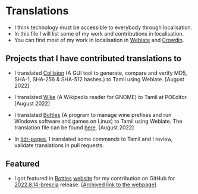 # Translations

- I think technology must be accessible to everybody through localisation.
- In this file I will list some of my work and contributions in localisation.
- You can find most of my work in localisation in [Weblate](https://hosted.weblate.org/user/kbdharunkrishna) and [Crowdin](https://crowdin.com/profile/kbdharun). 

## Projects that I have contributed translations to

- I translated [Collision](https://github.com/GeopJr/Collision) (A GUI tool to generate, compare and verify MD5, SHA-1, SHA-256 & SHA-512 hashes.) to Tamil using Weblate. [August 2022]

- I translated [Wike](https://github.com/hugolabe/Wike) (A Wikipedia reader for GNOME) to Tamil at POEditor. [August 2022]

- I translated [Bottles](https://github.com/bottlesdevs/Bottles) (A program to manage wine prefixes and  run Windows software and games on Linux) to Tamil using Weblate. The translation file can be found [here](https://github.com/bottlesdevs/Bottles/tree/master/po). [August 2022]

- In [tldr-pages](https://github.com/kbdharun/tldr), I translated some commands to Tamil and I review, validate translations in pull requests.

## Featured 

- I got featured in [Bottles](https://github.com/bottlesdevs/Bottles) [website](https://usebottles.com/blog/release-2022.8.14) for my contribution on GitHub for [2022.8.14-brescia](https://github.com/bottlesdevs/Bottles/releases/tag/2022.8.14-brescia) release. [[Archived link to the webpage](https://web.archive.org/web/20220819131832/https://usebottles.com/blog/release-2022.8.14/)]


